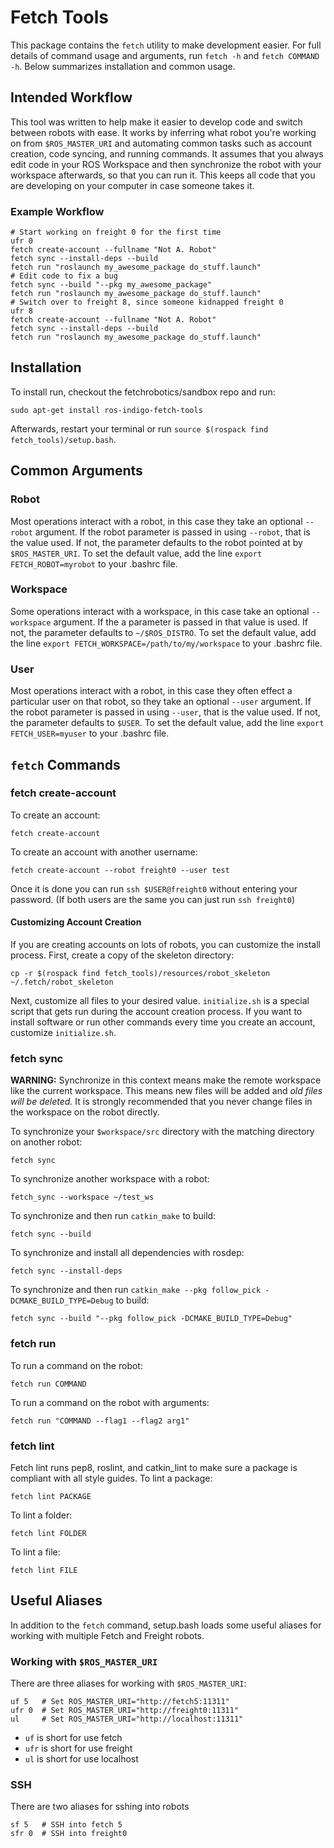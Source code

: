 Fetch Tools
===========

This package contains the `fetch` utility to make development
easier. For full details of command usage and arguments, run `fetch
-h` and `fetch COMMAND -h`. Below summarizes installation and common
usage.

Intended Workflow
-----------------

This tool was written to help make it easier to develop code and
switch between robots with ease. It works by inferring what robot
you're working on from `$ROS_MASTER_URI` and automating common tasks
such as account creation, code syncing, and running commands. It
assumes that you always edit code in your ROS Workspace and then
synchronize the robot with your workspace afterwards, so that you can
run it. This keeps all code that you are developing on your computer
in case someone takes it.

### Example Workflow

```
# Start working on freight 0 for the first time
ufr 0
fetch create-account --fullname "Not A. Robot"
fetch sync --install-deps --build
fetch run "roslaunch my_awesome_package do_stuff.launch"
# Edit code to fix a bug
fetch sync --build "--pkg my_awesome_package"
fetch run "roslaunch my_awesome_package do_stuff.launch"
# Switch over to freight 8, since someone kidnapped freight 0
ufr 8
fetch create-account --fullname "Not A. Robot"
fetch sync --install-deps --build
fetch run "roslaunch my_awesome_package do_stuff.launch"
```

Installation
------------

To install run, checkout the fetchrobotics/sandbox repo and run:

```
sudo apt-get install ros-indigo-fetch-tools
```

Afterwards, restart your terminal or run `source $(rospack find
fetch_tools)/setup.bash`.

Common Arguments
-------------

### Robot

Most operations interact with a robot, in this case they take an
optional `--robot` argument.  If the robot parameter is passed in
using `--robot`, that is the value used. If not, the parameter
defaults to the robot pointed at by `$ROS_MASTER_URI`. To set the
default value, add the line `export FETCH_ROBOT=myrobot` to your
.bashrc file.

### Workspace

Some operations interact with a workspace, in this case take an
optional `--workspace` argument.  If the a parameter is passed in that
value is used. If not, the parameter defaults to `~/$ROS_DISTRO`. To
set the default value, add the line `export
FETCH_WORKSPACE=/path/to/my/workspace` to your .bashrc file.

### User

Most operations interact with a robot, in this case they often effect
a particular user on that robot, so they take an optional `--user`
argument.  If the robot parameter is passed in using `--user`, that is
the value used. If not, the parameter defaults to `$USER`. To set the
default value, add the line `export FETCH_USER=myuser` to your .bashrc
file.

`fetch` Commands
----------------

### fetch create-account

To create an account:

```
fetch create-account
```

To create an account with another username:

```
fetch create-account --robot freight0 --user test
```

Once it is done you can run `ssh $USER@freight0` without entering your
password. (If both users are the same you can just run `ssh freight0`)

#### Customizing Account Creation

If you are creating accounts on lots of robots, you can customize the
install process. First, create a copy of the skeleton directory:

```
cp -r $(rospack find fetch_tools)/resources/robot_skeleton ~/.fetch/robot_skeleton
```

Next, customize all files to your desired value. `initialize.sh` is a
special script that gets run during the account creation process. If
you want to install software or run other commands every time you
create an account, customize `initialize.sh`.

### fetch sync

**WARNING:** Synchronize in this context means make the remote
workspace like the current workspace. This means new files will be
added and *old files will be deleted.* It is strongly recommended that
you never change files in the workspace on the robot directly.

To synchronize your `$workspace/src` directory with the matching
directory on another robot:

```
fetch sync
```

To synchronize another workspace with a robot:

```
fetch_sync --workspace ~/test_ws
```

To synchronize and then run `catkin_make` to build:

```
fetch sync --build
```

To synchronize and install all dependencies with rosdep:

```
fetch sync --install-deps
```

To synchronize and then run `catkin_make --pkg follow_pick
-DCMAKE_BUILD_TYPE=Debug` to build:

```
fetch sync --build "--pkg follow_pick -DCMAKE_BUILD_TYPE=Debug"
```

### fetch run

To run a command on the robot:

```
fetch run COMMAND
```

To run a command on the robot with arguments:

```
fetch run "COMMAND --flag1 --flag2 arg1"
```

### fetch lint

Fetch lint runs pep8, roslint, and catkin_lint to make sure a package
is compliant with all style guides. To lint a package:

```
fetch lint PACKAGE
```

To lint a folder:

```
fetch lint FOLDER
```

To lint a file:

```
fetch lint FILE
```

Useful Aliases
--------------

In addition to the `fetch` command, setup.bash loads some useful
aliases for working with multiple Fetch and Freight robots.

### Working with `$ROS_MASTER_URI`

There are three aliases for working with `$ROS_MASTER_URI`:

```
uf 5   # Set ROS_MASTER_URI="http://fetch5:11311"
ufr 0  # Set ROS_MASTER_URI="http://freight0:11311"
ul     # Set ROS_MASTER_URI="http://localhost:11311"
```

- `uf` is short for use fetch
- `ufr` is short for use freight
- `ul` is short for use localhost

### SSH

There are two aliases for sshing into robots

```
sf 5   # SSH into fetch 5
sfr 0  # SSH into freight0
```

